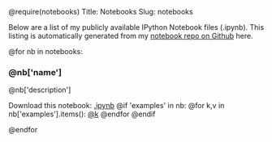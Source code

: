 @require(notebooks)
Title: Notebooks
Slug: notebooks

Below are a list of my publicly available IPython Notebook files (.ipynb). This listing is
automatically generated from my [notebook repo on Github](http://github.com/mfitzp/ipython-notebooks) here.

@for nb in notebooks:

### @nb['name']
@nb['description']

Download this notebook: [.ipynb](@nb['notebook_path'])
@if 'examples' in nb:
@for k,v in nb['examples'].items():
[@k](@v)
@endfor
@endif

@endfor

